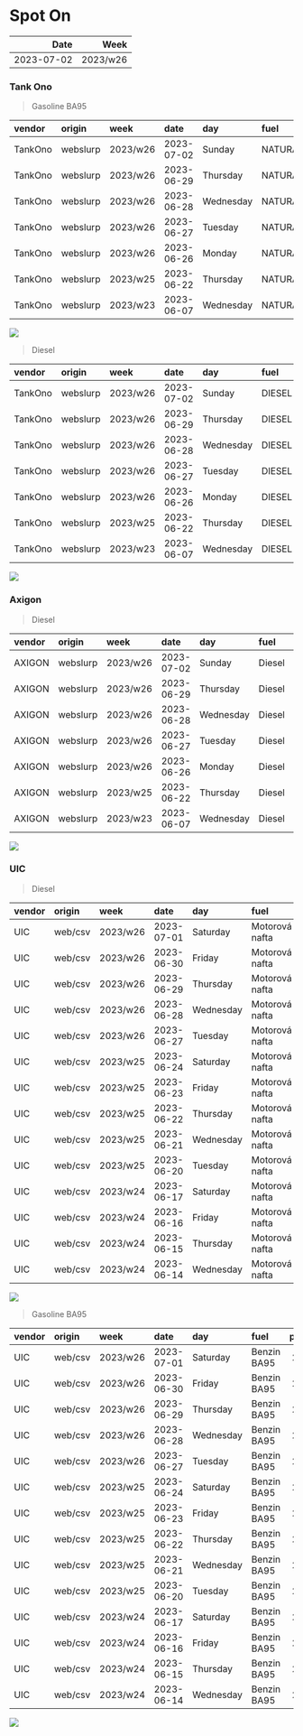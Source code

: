 Spot On
================

|       Date |     Week |
|-----------:|---------:|
| 2023-07-02 | 2023/w26 |

### Tank Ono

> Gasoline BA95

| vendor  | origin   | week     | date       | day       | fuel      | price | PriceVAT |
|:--------|:---------|:---------|:-----------|:----------|:----------|------:|---------:|
| TankOno | webslurp | 2023/w26 | 2023-07-02 | Sunday    | NATURAL95 | 29.34 |     35.5 |
| TankOno | webslurp | 2023/w26 | 2023-06-29 | Thursday  | NATURAL95 | 29.34 |     35.5 |
| TankOno | webslurp | 2023/w26 | 2023-06-28 | Wednesday | NATURAL95 | 29.34 |     35.5 |
| TankOno | webslurp | 2023/w26 | 2023-06-27 | Tuesday   | NATURAL95 | 29.34 |     35.5 |
| TankOno | webslurp | 2023/w26 | 2023-06-26 | Monday    | NATURAL95 | 29.34 |     35.5 |
| TankOno | webslurp | 2023/w25 | 2023-06-22 | Thursday  | NATURAL95 | 29.34 |     35.5 |
| TankOno | webslurp | 2023/w23 | 2023-06-07 | Wednesday | NATURAL95 | 29.34 |     35.5 |

<img src="SpotOn_files/figure-gfm/tono-ba95-1.png" style="display: block; margin: auto auto auto 0;" />

> Diesel

| vendor  | origin   | week     | date       | day       | fuel   | price | PriceVAT |
|:--------|:---------|:---------|:-----------|:----------|:-------|------:|---------:|
| TankOno | webslurp | 2023/w26 | 2023-07-02 | Sunday    | DIESEL | 25.21 |     30.5 |
| TankOno | webslurp | 2023/w26 | 2023-06-29 | Thursday  | DIESEL | 25.21 |     30.5 |
| TankOno | webslurp | 2023/w26 | 2023-06-28 | Wednesday | DIESEL | 25.21 |     30.5 |
| TankOno | webslurp | 2023/w26 | 2023-06-27 | Tuesday   | DIESEL | 25.21 |     30.5 |
| TankOno | webslurp | 2023/w26 | 2023-06-26 | Monday    | DIESEL | 25.21 |     30.5 |
| TankOno | webslurp | 2023/w25 | 2023-06-22 | Thursday  | DIESEL | 24.71 |     29.9 |
| TankOno | webslurp | 2023/w23 | 2023-06-07 | Wednesday | DIESEL | 24.38 |     29.5 |

<img src="SpotOn_files/figure-gfm/tono-diesel-1.png" style="display: block; margin: auto auto auto 0;" />

### Axigon

> Diesel

| vendor | origin   | week     | date       | day       | fuel   | price | PriceVAT |
|:-------|:---------|:---------|:-----------|:----------|:-------|------:|---------:|
| AXIGON | webslurp | 2023/w26 | 2023-07-02 | Sunday    | Diesel |  26.4 |     32.0 |
| AXIGON | webslurp | 2023/w26 | 2023-06-29 | Thursday  | Diesel |  26.4 |     32.0 |
| AXIGON | webslurp | 2023/w26 | 2023-06-28 | Wednesday | Diesel |  26.4 |     32.0 |
| AXIGON | webslurp | 2023/w26 | 2023-06-27 | Tuesday   | Diesel |  26.4 |     32.0 |
| AXIGON | webslurp | 2023/w26 | 2023-06-26 | Monday    | Diesel |  26.7 |     32.3 |
| AXIGON | webslurp | 2023/w25 | 2023-06-22 | Thursday  | Diesel |  26.7 |     32.3 |
| AXIGON | webslurp | 2023/w23 | 2023-06-07 | Wednesday | Diesel |  25.7 |     31.1 |

<img src="SpotOn_files/figure-gfm/axigon-diesel-1.png" style="display: block; margin: auto auto auto 0;" />

### UIC

> Diesel

| vendor | origin  | week     | date       | day       | fuel           | price | priceVAT |
|:-------|:--------|:---------|:-----------|:----------|:---------------|------:|---------:|
| UIC    | web/csv | 2023/w26 | 2023-07-01 | Saturday  | Motorová nafta |  25.0 |     30.2 |
| UIC    | web/csv | 2023/w26 | 2023-06-30 | Friday    | Motorová nafta |  24.8 |     30.0 |
| UIC    | web/csv | 2023/w26 | 2023-06-29 | Thursday  | Motorová nafta |  25.0 |     30.2 |
| UIC    | web/csv | 2023/w26 | 2023-06-28 | Wednesday | Motorová nafta |  25.0 |     30.2 |
| UIC    | web/csv | 2023/w26 | 2023-06-27 | Tuesday   | Motorová nafta |  25.1 |     30.4 |
| UIC    | web/csv | 2023/w25 | 2023-06-24 | Saturday  | Motorová nafta |  25.2 |     30.5 |
| UIC    | web/csv | 2023/w25 | 2023-06-23 | Friday    | Motorová nafta |  25.6 |     31.0 |
| UIC    | web/csv | 2023/w25 | 2023-06-22 | Thursday  | Motorová nafta |  25.7 |     31.1 |
| UIC    | web/csv | 2023/w25 | 2023-06-21 | Wednesday | Motorová nafta |  25.5 |     30.9 |
| UIC    | web/csv | 2023/w25 | 2023-06-20 | Tuesday   | Motorová nafta |  25.6 |     31.0 |
| UIC    | web/csv | 2023/w24 | 2023-06-17 | Saturday  | Motorová nafta |  25.4 |     30.7 |
| UIC    | web/csv | 2023/w24 | 2023-06-16 | Friday    | Motorová nafta |  25.1 |     30.4 |
| UIC    | web/csv | 2023/w24 | 2023-06-15 | Thursday  | Motorová nafta |  25.0 |     30.2 |
| UIC    | web/csv | 2023/w24 | 2023-06-14 | Wednesday | Motorová nafta |  24.9 |     30.1 |

<img src="SpotOn_files/figure-gfm/uic-diesel-1.png" style="display: block; margin: auto auto auto 0;" />

> Gasoline BA95

| vendor | origin  | week     | date       | day       | fuel        | price | priceVAT |
|:-------|:--------|:---------|:-----------|:----------|:------------|------:|---------:|
| UIC    | web/csv | 2023/w26 | 2023-07-01 | Saturday  | Benzin BA95 |  29.0 |     35.1 |
| UIC    | web/csv | 2023/w26 | 2023-06-30 | Friday    | Benzin BA95 |  29.0 |     35.1 |
| UIC    | web/csv | 2023/w26 | 2023-06-29 | Thursday  | Benzin BA95 |  29.0 |     35.1 |
| UIC    | web/csv | 2023/w26 | 2023-06-28 | Wednesday | Benzin BA95 |  29.0 |     35.1 |
| UIC    | web/csv | 2023/w26 | 2023-06-27 | Tuesday   | Benzin BA95 |  29.1 |     35.2 |
| UIC    | web/csv | 2023/w25 | 2023-06-24 | Saturday  | Benzin BA95 |  29.1 |     35.2 |
| UIC    | web/csv | 2023/w25 | 2023-06-23 | Friday    | Benzin BA95 |  29.2 |     35.3 |
| UIC    | web/csv | 2023/w25 | 2023-06-22 | Thursday  | Benzin BA95 |  29.4 |     35.6 |
| UIC    | web/csv | 2023/w25 | 2023-06-21 | Wednesday | Benzin BA95 |  29.4 |     35.6 |
| UIC    | web/csv | 2023/w25 | 2023-06-20 | Tuesday   | Benzin BA95 |  29.4 |     35.6 |
| UIC    | web/csv | 2023/w24 | 2023-06-17 | Saturday  | Benzin BA95 |  29.3 |     35.5 |
| UIC    | web/csv | 2023/w24 | 2023-06-16 | Friday    | Benzin BA95 |  29.2 |     35.3 |
| UIC    | web/csv | 2023/w24 | 2023-06-15 | Thursday  | Benzin BA95 |  29.1 |     35.2 |
| UIC    | web/csv | 2023/w24 | 2023-06-14 | Wednesday | Benzin BA95 |  29.2 |     35.3 |

<img src="SpotOn_files/figure-gfm/uic-ba95-1.png" style="display: block; margin: auto auto auto 0;" />
